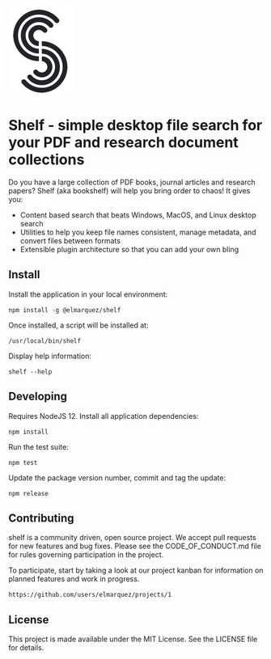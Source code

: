 ![Shelf](shelf.png)

Shelf - simple desktop file search for your PDF and research document collections
=================================================================================

Do you have a large collection of PDF books, journal articles and research papers?
Shelf (aka bookshelf) will help you bring order to chaos! It gives you:

- Content based search that beats Windows, MacOS, and Linux desktop search 
- Utilities to help you keep file names consistent, manage metadata, and convert files between formats
- Extensible plugin architecture so that you can add your own bling


## Install

Install the application in your local environment:

    npm install -g @elmarquez/shelf

Once installed, a script will be installed at:

    /usr/local/bin/shelf

Display help information:

    shelf --help


## Developing

Requires NodeJS 12. Install all application dependencies:

    npm install

Run the test suite:

    npm test

Update the package version number, commit and tag the update:

    npm release


## Contributing

shelf is a community driven, open source project. We accept pull requests for
new features and bug fixes. Please see the CODE_OF_CONDUCT.md file for rules
governing participation in the project.

To participate, start by taking a look at our project kanban for information on
planned features and work in progress.

    https://github.com/users/elmarquez/projects/1


## License

This project is made available under the MIT License. See the LICENSE file for
details.

